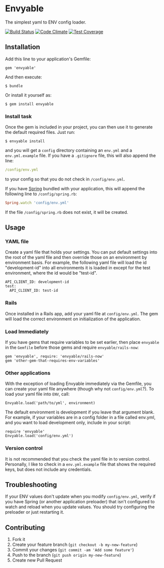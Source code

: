# Envyable

The simplest yaml to ENV config loader.

[![Build Status](https://travis-ci.org/philnash/envyable.svg?branch=master)](https://travis-ci.org/philnash/envyable) [![Code Climate](https://codeclimate.com/github/philnash/envyable/badges/gpa.svg)](https://codeclimate.com/github/philnash/envyable) [![Test Coverage](https://codeclimate.com/github/philnash/envyable/badges/coverage.svg)](https://codeclimate.com/github/philnash/envyable/coverage)

## Installation

Add this line to your application's Gemfile:

    gem 'envyable'

And then execute:

    $ bundle

Or install it yourself as:

    $ gem install envyable

### Install task

Once the gem is included in your project, you can then use it to generate the
default required files. Just run:

```
$ envyable install
```

and you will get a `config` directory containing an `env.yml` and a
`env.yml.example` file. If you have a `.gitignore` file, this will also append
the line:

```yaml
/config/env.yml
```

to your config so that you do not check in `/config/env.yml`.

If you have [Spring](https://github.com/rails/spring) bundled with your
application, this will append the following line to `/config/spring.rb`:

```ruby
Spring.watch 'config/env.yml'
```

If the file `/config/spring.rb` does not exist, it will be created.


## Usage

### YAML file

Create a yaml file that holds your settings. You can put default settings into the root of the yaml file and then override those on an environment by environment basis. For example, the following yaml file will load the id "development-id" into all environments it is loaded in except for the test environment, where the id would be "test-id".

```
API_CLIENT_ID: development-id
test:
  API_CLIENT_ID: test-id
```

### Rails

Once installed in a Rails app, add your yaml file at `config/env.yml`. The gem will load the correct environment on initialization of the application.

### Load Immediately

If you have gems that require variables to be set earlier, then place `envyable` in the `Gemfile` before those gems and require `envyable/rails-now`:
```
gem 'envyable', require: 'envyable/rails-now'
gem 'other-gem-that-requires-env-variables'
```

### Other applications

With the exception of loading Envyable immediately via the Gemfile, you can create your yaml file anywhere (though why not `config/env.yml`?). To load your yaml file into `ENV`, call:
```
Envyable.load('path/to/yml', environment)
```

The default environment is development if you leave that argument blank.  For example, if your variables are in a config folder in a file called env.yml, and you want to load development only, include in your script:
```
require 'envyable'
Envyable.load('config/env.yml')
```

### Version control

It is not recommended that you check the yaml file in to version control. Personally, I like to check in a `env.yml.example` file that shows the required keys, but does not include any credentials.

## Troubleshooting

If your ENV values don't update when you modify `config/env.yml`, verify if you have Spring (or another application preloader) that isn't configured to watch and reload when you update values.  You should try configuring the preloader or just restarting it.

## Contributing

1. Fork it
2. Create your feature branch (`git checkout -b my-new-feature`)
3. Commit your changes (`git commit -am 'Add some feature'`)
4. Push to the branch (`git push origin my-new-feature`)
5. Create new Pull Request
